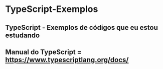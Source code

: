 # TypeScript-Exemplos

## TypeScript - Exemplos de códigos que eu estou estudando

## Manual do TypeScript = https://www.typescriptlang.org/docs/

